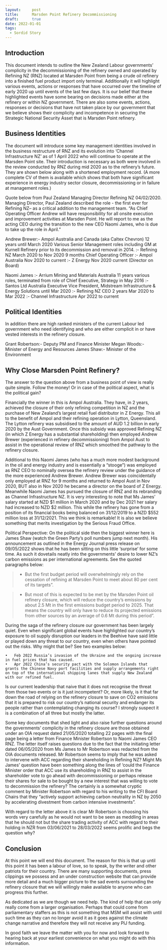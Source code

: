 ```yaml
---
layout:     post
title:      Marsden Point Refinery Decommissioning
draft:      true
date: 2022-01-01
tags:
  - Sordid Story
---
```


## Introduction

This document intends to outline the New Zealand Labour governments’ complicity in the decommissioning of the refinery owned and operated by Refining NZ (RNZ) located at Marsden Point from being a crude oil refinery into a finished fuel product import only terminal. Additionally it will highlight various events, actions or responses that have occurred over the timeline of early 2020 up until events of the last few days. It is our belief that these highlighted events have some bearing on decisions made either at the refinery or within NZ government. There are also some events, actions, responses or decisions that have not taken place by our government that we believe shows their complicity and incompetence in securing the Strategic National Security Asset that is Marsden Point refinery.

## Business Identities

The document will introduce some key management identities involved in the business restructure of RNZ and its evolution into ‘Channel Infrastructure NZ’ as of 1 April 2022 who will continue to operate at the Marsden Point site. Their introduction is necessary as both were involved in the review conducted by RNZ during mid 2020 as to the refinery’s future. They are shown below along with a shortened employment record. (A more complete CV of them is available which shows that both have significant experience in energy industry sector closure, decommissioning or in failure at management roles.)

Quote below from Paul Zealand Managing Director Refining NZ 04/02/2020.
Managing Director, Paul Zealand described the role - the first ever for Refining NZ– as a critical addition to the management team.
“As Chief Operating Officer Andrew will have responsibility for all onsite execution and improvement activities at Marsden Point. He will report to me as the acting CEO during the transition to the new CEO Naomi James, who is due to take up the role in April.”

Andrew Brewer:- Ampol Australia and Canada (aka Caltex Chevron) 12 years until March 2020 Various Senior Management roles including GM at Kurnell Refinery prior to its decommission and removal in 2014.
:- Refining NZ March 2020 to Nov 2020 9 months Chief Operating Officer
:- Ampol Australia Nov 2020 to current
:- Z Energy Nov 2020 current (Director on Board)

Naomi James     :- Arrium Mining and Materials Australia 11 years various roles, terminated from role of Chief Executive, Strategy in May 2016
:- Santos Ltd Australia Executive Vice President, Midstream Infrastructure & Energy Solutions until Mar 2020
:- Refining NZ CEO 2 years Mar 2020 to Mar 2022
:- Channel Infrastructure Apr 2022 to current

## Political Identities

In addition there are high ranked ministers of the current Labour led government who need identifying and who are either complicit in or have vested interests in the refinery closure.

Grant Robertson:- Deputy PM and Finance Minister
Megan Woods:- Minister of Energy and Resources
James Shaw:- Minister of the Environment

## Why Close Marsden Point Refinery?

The answer to the question above from a business point of view is really quite simple. Follow the money! Or in case of the political aspect, what is the political gain?

Financially the winner in this is Ampol Australia. They have, in 2 years, achieved the closure of their only refining competition in NZ and the purchase of New Zealand’s largest retail fuel distributor in Z Energy. This all to the benefit of Ampol and their refining operation in Lytton, Queensland. The Lytton refinery was subsidised to the amount of AUD 1.2 billion in early 2020 by the Aust Government. Once this subsidy was approved Refining NZ (in which Z Energy has a substantial shareholding) then employed Andrew Brewer (experienced in refinery decommissioning) from Ampol Aust to assist in the operational review of RNZ which smoothed the pathway to the refinery closure. 

Additional to this Naomi James (who has a much more modest background in the oil and energy industry and is essentially a “stooge”) was employed as RNZ CEO to nominally oversea the refinery review under the guidance of the more experienced Andrew Brewer. Andrew Brewer was coincidentally only employed at RNZ for 9 months and returned to Ampol Aust in Nov 2020, BUT also in Nov 2020 he became a director on the board of Z Energy. Meanwhile Naomi James has pursued the closure of RNZ and its rebranding as Channel Infrastructure NZ. It is very interesting to note that Ms James’ salary started at NZD \$1 million in March 2020 and by Dec 2021 her salary had increased to NZD \$2 million. This while the refinery has gone from a position of its financial books being balanced on 31/12/2019 to a NZD \$552 million loss at 31/12/2021. This we think is remarkable! It is also we believe something that merits investigation by the Serious Fraud Office.

Political Perspective:
On the political side then the biggest winner here is James Shaw (watch the Green Party’s poll numbers jump next month). His announcement as outlined in the Energy Journal press release on 09/05/2022 shows that he has been sitting on this little ‘surprise’ for some time. As such it dovetails neatly into the governments’ desire to lower NZ’s carbon emissions as per international agreements. See the quoted paragraphs below:

>- But the first budget period will overwhelmingly rely on the cessation of refining at Marsden Point to meet about 80 per cent of its targets”.

>- But most of this is expected to be met by the Marsden Point oil refinery closure, which will reduce the country’s emissions by about 2.5 Mt in the first emissions budget period to 2025. That means the country will only have to reduce its projected emissions from other sources by an average of 0.6 Mt during this period”.

During the saga of the refinery closure our government has been largely quiet. Even when significant global events have highlighted our country’s exposure to oil supply disruption our leaders in the Beehive have said little or played down any threat to our country, even when others have pointed out the risks. Why might that be? See two examples below:

	•	Feb 2022 Russia’s invasion of the Ukraine and the ongoing increase in fuel prices that has caused.
	•	Apr 2022 China’s security pact with the Solomon Islands that grants the Chinese Navy port facilities and supply arrangements right on top of the international shipping lanes that supply New Zealand with our refined fuel.

Is our current leadership that naive that it does not recognise the threat from those two events or is it just incompetent? Or, more likely, is it that far down the road of relying on the refinery closure to save on CO2 emissions that it is prepared to risk our country’s national security and endanger its people rather than contemplating changing its course? I strongly suspect it is a combination of all three but mostly the latter.

Some key documents that shed light and also raise further questions around the governments’ complicity in the refinery closure are those obtained under an OIA request dated 21/05/2020 totalling 22 pages with the final page being a letter from Finance Minister Robertson to Naomi James CEO RNZ. The letter itself raises questions due to the fact that the initiating letter dated 06/05/2020 from Ms James to Mr Robertson was redacted from the OIA documents released. Mr Robertson seems to imply that he was asked to intervene with ACC regarding their shareholding in Refining NZ? Might Ms James’ question have been something along the lines of ‘could the Finance Minister order that ACC use its shareholding in RNZ to assist in the shareholder vote to go ahead with decommissioning or perhaps release their shares for sale to be bought by a new interest that was willing to vote to decommission the refinery? The certainly is a somewhat cryptic comment by Minister Robertson with regard to his writing to the CFI Board Chairs that they “actively support achieving carbon neutrality in NZ by 2050 by accelerating divestment from carbon intensive investments”.

With regard to the letter above it is clear Mr Robertson is choosing his words very carefully as he would not want to be seen as meddling in areas that he should not but the share trading activity of ACC with regard to their holding in NZR from 03/06/2021 to 28/03/2022 seems prolific and begs the question why?


## Conclusion

At this point we will end this document. The reason for this is that up until this point it has been a labour of love, so to speak, by the writer and other patriots for their country. There are many supporting documents, press clippings we possess and an under construction website that can provide more detail and a much bigger picture to the sad events surrounding the refinery closure that we will willingly make available to anyone who can progress this further.

As dedicated as we are though we need help. The kind of help that can only really come from a larger organisation. Perhaps that could come from parliamentary staffers as this is not something that MSM will assist with until such time as they can no longer avoid it as it goes against the climate change narrative and therefore they will not receive any PIJ funding.

In good faith we leave the matter with you for now and look forward to hearing back at your earliest convenience on what you might do with this information.
